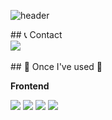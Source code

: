 ![header](https://capsule-render.vercel.app/api?type=venom&color=auto&height=300&section=header&text=Hello%minsoo%World!&fontSize=90)

<div align="left">
   ## 📞 Contact
    <div style="display:flex; flex-direction:row;">
        <a href="mailto:kmpluto83@gmail.com">
            <img src="https://img.shields.io/badge/Gmail-EA4335?style=for-the-badge&logo=Gmail&logoColor=white"> 
        </a>
    </div><br>
    ## 🔨 Once I've used 🔨
    <div style="display:flex; flex-direction:column; align-items:flex-start;">
       <!-- Frontend -->
       <p><strong>Frontend</strong></p>
       <div>
           <img src="https://img.shields.io/badge/html5-E34F26?style=flat-square&logo=html5&logoColor=white"> 
           <img src="https://img.shields.io/badge/css-1572B6?style=flat-square&logo=css3&logoColor=white"> 
           <img src="https://img.shields.io/badge/javascript-F7DF1E?style=flat-square&logo=javascript&logoColor=black"> 
           <img src="https://img.shields.io/badge/bootstrap-7952B3?style=flat-square&logo=bootstrap&logoColor=white">
       </div>
    </div><br>
</div>

<!--
**lucky-kms/lucky-kms** is a ✨ _special_ ✨ repository because its `README.md` (this file) appears on your GitHub profile.

Here are some ideas to get you started:

- 🔭 I’m currently working on ...
- 🌱 I’m currently learning : Front-end Developer
- 📫 How to reach me: kmpluto83@gmail.com
-->
